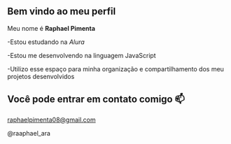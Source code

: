 ## Bem vindo ao meu perfil

Meu nome é **Raphael Pimenta** 

-Estou estudando na *Alura*

-Estou me desenvolvendo na linguagem JavaScript

-Utilizo esse espaço para minha organização e compartilhamento dos meu projetos desenvolvidos

## Você pode entrar em contato comigo 📫

raphaelpimenta08@gmail.com

@raaphael_ara
